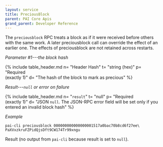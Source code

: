 ```yaml
---
layout: service
title: PreciousBlock
parent: PAI Core Apis
grand_parent: Developer Reference
---
```


The `preciousblock` RPC treats a block as if it were received before others with the same work. A later preciousblock call can override the effect of an earlier one. The effects of preciousblock are not retained across restarts.

*Parameter #1---the block hash*

{% include table_header.md
  n= "Header Hash"
  t= "string (hex)"
  p= "Required<br>(exactly 1)"
  d= "The hash of the block to mark as precious"
%}

*Result---`null` or error on failure*

{% include table_header.md
  n= "`result`"
  t= "null"
  p= "Required<br>(exactly 1)"
  d= "JSON `null`.  The JSON-RPC error field will be set only if you entered an invalid block hash"
%}

*Example*

```
pai-cli preciousblock 000000000000000001517a0bac70b8cd6f27ee\
PaXVxzkruFZPidQjsDft9CW174Tr99xngu
```

Result (no output from `pai-cli` because result is set to `null`).
